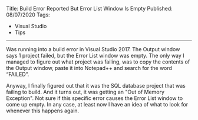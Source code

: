 Title: Build Error Reported But Error List Window Is Empty
Published: 08/07/2020
Tags:
   - Visual Studio
   - Tips
---
Was running into a build error in Visual Studio 2017. The Output window says 1 project failed, but the Error List window was empty. The only way I managed to figure out what project was failing, was to copy the contents of the Output window, paste it into Notepad++ and search for the word “FAILED”.

Anyway, I finally figured out that it was the SQL database project that was failing to build. And it turns out, it was getting an "Out of Memory Exception". Not sure if this specific error causes the Error List window to come up empty. In any case, at least now I have an idea of what to look for whenever this happens again.